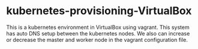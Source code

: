 # kubernetes-provisioning-VirtualBox
This is a kubernetes environment in VirtualBox using vagrant. This system has auto DNS setup between the kubernetes  nodes. We also can increase or decrease the master and worker node in the vagrant configuration file.
